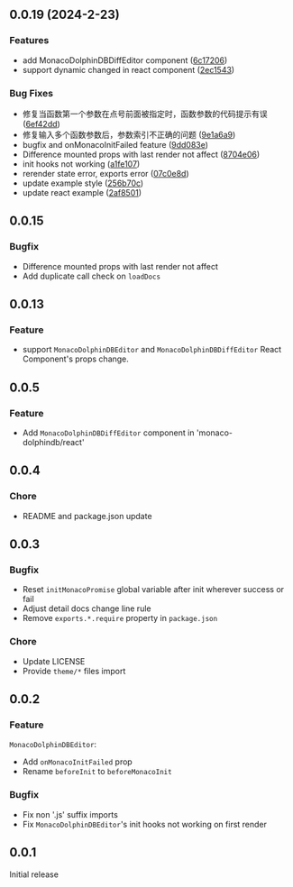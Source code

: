 ## 0.0.19 (2024-2-23)


### Features

* add MonacoDolphinDBDiffEditor component ([6c17206](https://github.com/dolphindb/monaco-dolphindb/commit/6c17206f9916c0a1883cf9365adc4dedc6d8c87d))
* support dynamic changed in react component ([2ec1543](https://github.com/dolphindb/monaco-dolphindb/commit/2ec1543468c693e5128136f3f93087e1774c2169))


### Bug Fixes

* 修复当函数第一个参数在点号前面被指定时，函数参数的代码提示有误 ([6ef42dd](https://github.com/dolphindb/monaco-dolphindb/commit/6ef42dd5fe0d3e5084a50268b03512ebb74808b6))
* 修复输入多个函数参数后，参数索引不正确的问题 ([9e1a6a9](https://github.com/dolphindb/monaco-dolphindb/commit/9e1a6a942373b445aaa002c96b49ed341f7b7316))
* bugfix and onMonacoInitFailed feature ([9dd083e](https://github.com/dolphindb/monaco-dolphindb/commit/9dd083e6784b0d6684732bc3bcc251769e2341a2))
* Difference mounted props with last render not affect ([8704e06](https://github.com/dolphindb/monaco-dolphindb/commit/8704e060e69983954ce83deb7ba785d7c9d5c2af))
* init hooks not working ([a1fe107](https://github.com/dolphindb/monaco-dolphindb/commit/a1fe10728a77072de9ce1708eee0c61a806cd06e))
* rerender state error, exports error ([07c0e8d](https://github.com/dolphindb/monaco-dolphindb/commit/07c0e8d30326f359ce983ae0a3da3bc50d92dcf5))
* update example style ([256b70c](https://github.com/dolphindb/monaco-dolphindb/commit/256b70cebbb164bae1505d549d9298b8405cfb7e))
* update react example ([2af8501](https://github.com/dolphindb/monaco-dolphindb/commit/2af85016c37b6ac547a303747d8a658d57546a70))

## 0.0.15

### Bugfix

- Difference mounted props with last render not affect
- Add duplicate call check on `loadDocs`

## 0.0.13

### Feature

- support `MonacoDolphinDBEditor` and `MonacoDolphinDBDiffEditor` React Component's props change.

## 0.0.5

### Feature

- Add `MonacoDolphinDBDiffEditor` component in 'monaco-dolphindb/react'

## 0.0.4

### Chore

- README and package.json update

## 0.0.3

### Bugfix

- Reset `initMonacoPromise` global variable after init wherever success or fail
- Adjust detail docs change line rule
- Remove `exports.*.require` property in `package.json`

### Chore

- Update LICENSE
- Provide `theme/*` files import

## 0.0.2

### Feature

`MonacoDolphinDBEditor`:

- Add `onMonacoInitFailed` prop
- Rename `beforeInit` to `beforeMonacoInit`

### Bugfix

- Fix non '.js' suffix imports
- Fix `MonacoDolphinDBEditor`'s init hooks not working on first render

## 0.0.1

Initial release
